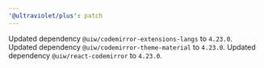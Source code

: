 ```yaml
---
'@ultraviolet/plus': patch
---
```


Updated dependency `@uiw/codemirror-extensions-langs` to `4.23.0`.
Updated dependency `@uiw/codemirror-theme-material` to `4.23.0`.
Updated dependency `@uiw/react-codemirror` to `4.23.0`.
